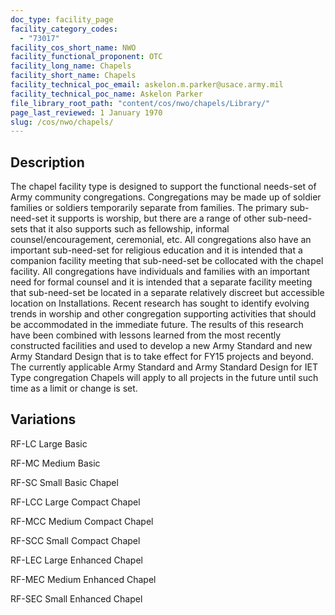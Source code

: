 ```yaml
---
doc_type: facility_page
facility_category_codes:
  - "73017"
facility_cos_short_name: NWO
facility_functional_proponent: OTC
facility_long_name: Chapels
facility_short_name: Chapels
facility_technical_poc_email: askelon.m.parker@usace.army.mil
facility_technical_poc_name: Askelon Parker
file_library_root_path: "content/cos/nwo/chapels/Library/"
page_last_reviewed: 1 January 1970
slug: /cos/nwo/chapels/
---
```


## Description

The chapel facility type is designed to support the functional needs-set of Army community congregations. Congregations may be made up of soldier families or soldiers temporarily separate from families. The primary sub-need-set it supports is worship, but there are a range of other sub-need-sets that it also supports such as fellowship, informal counsel/encouragement, ceremonial, etc.
All congregations also have an important sub-need-set for religious education and it is intended that a companion facility meeting that sub-need-set be collocated with the chapel facility.
All congregations have individuals and families with an important need for formal counsel and it is intended that a separate facility meeting that sub-need-set be located in a separate relatively discreet but accessible location on Installations.
Recent research has sought to identify evolving trends in worship and other congregation supporting activities that should be accommodated in the immediate future. The results of this research have been combined with lessons learned from the most recently constructed facilities and used to develop a new Army Standard and new Army Standard Design that is to take effect for FY15 projects and beyond.
The currently applicable Army Standard and Army Standard Design for IET Type congregation Chapels will apply to all projects in the future until such time as a limit or change is set.

## Variations

RF-LC Large Basic

RF-MC Medium Basic

RF-SC Small Basic Chapel

RF-LCC Large Compact Chapel

RF-MCC Medium Compact Chapel

RF-SCC Small Compact Chapel

RF-LEC Large Enhanced Chapel

RF-MEC Medium Enhanced Chapel

RF-SEC Small Enhanced Chapel
